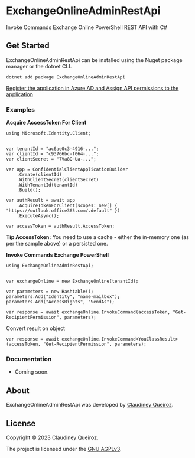 # ExchangeOnlineAdminRestApi

Invoke Commands Exchange Online PowerShell REST API with C#

## Get Started

ExchangeOnlineAdminRestApi can be installed using the Nuget package manager or the dotnet CLI.

```
dotnet add package ExchangeOnlineAdminRestApi
```

[Register the application in Azure AD and Assign API permissions to the application](https://learn.microsoft.com/en-us/powershell/exchange/app-only-auth-powershell-v2?view=exchange-ps#step-1-register-the-application-in-azure-ad)

### Examples

**Acquire AccessToken For Client**

```
using Microsoft.Identity.Client;


var tenantId = "ac6ae0c3-4916-...";
var clientId = "c93766bc-f064-...";
var clientSecret = "7Va8Q~Ua-...";

var app = ConfidentialClientApplicationBuilder
    .Create(clientId)
    .WithClientSecret(clientSecret)
    .WithTenantId(tenantId)
    .Build();

var authResult = await app
    .AcquireTokenForClient(scopes: new[] { "https://outlook.office365.com/.default" })
    .ExecuteAsync();

var accessToken = authResult.AccessToken;
```

**Tip AccessToken:** You need to use a cache - either the in-memory one (as per the sample above) or a persisted one.

**Invoke Commands Exchange PowerShell**

```
using ExchangeOnlineAdminRestApi;


var exchangeOnline = new ExchangeOnline(tenantId);

var parameters = new Hashtable();
parameters.Add("Identity", "name-mailbox");
parameters.Add("AccessRights", "SendAs");

var response = await exchangeOnline.InvokeCommand(accessToken, "Get-RecipientPermission", parameters);
```

Convert result on object

```
var response = await exchangeOnline.InvokeCommand<YouClassResult>(accessToken, "Get-RecipientPermission", parameters);
```

### Documentation

- Coming soon.

## About

ExchangeOnlineAdminRestApi was developed by [Claudiney Queiroz](https://claudineyqueiroz.dev).

## License

Copyright © 2023 Claudiney Queiroz.

The project is licensed under the [GNU AGPLv3](https://github.com/claudineyqr/ExchangeOnlineAdminRestApi/blob/master/LICENSE).
